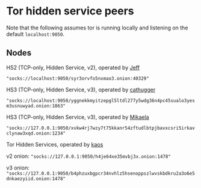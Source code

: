 # Tor hidden service peers

Note that the following assumes tor is running locally and listening on the default `localhost:9050`.

## Nodes

HS2 (TCP-only, Hidden Service, v2), operated by [Jeff](https://i2p.rocks/contact.txt)

`"socks://localhost:9050/syr3orvfo5nxmao3.onion:40329"`

HS3 (TCP-only, Hidden Service, v3), operated by [cathugger](http://cathug2kyi4ilneggumrenayhuhsvrgn6qv2y47bgeet42iivkpynqad.onion/contact.html)

`"socks://localhost:9050/yggnekkmyitzepgl5ltdl277y5wdg36n4pc45sualo3yesm3usnuwyad.onion:1863"`

HS3 (TCP-only, Hidden Service, v3), operated by [Mikaela](https://mikaela.info/)

`"socks://127.0.0.1:9050/xvkw4rj7wzy7t75kkanr54zftudlbtpjbavxcsri5irkavclynaw3xqd.onion:1234"`

Tor Hidden Services, operated by [kaos](https://cryptoanarchy.org/)

v2 onion:
`"socks://127.0.0.1:9050/h4je64xe35mvbj3x.onion:1478"`

v3 onion:
`"socks://127.0.0.1:9050/b4phzuxbgpcr34nvhlz5hsenoppszlwvskbdkru2a3o6e5dnkaezyiid.onion:1478"`
